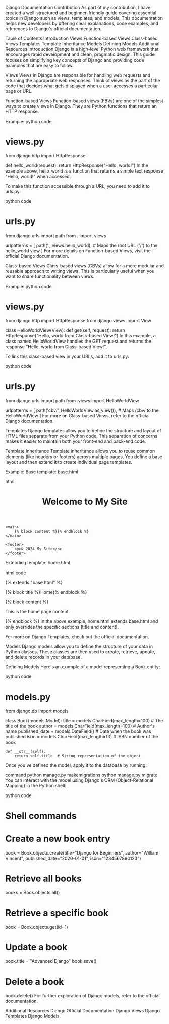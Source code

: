 Django Documentation Contribution
As part of my contribution, I have created a well-structured and beginner-friendly guide covering essential topics in Django such as views, templates, and models. This documentation helps new developers by offering clear explanations, code examples, and references to Django's official documentation.

Table of Contents
Introduction
Views
Function-based Views
Class-based Views
Templates
Template Inheritance
Models
Defining Models
Additional Resources
Introduction
Django is a high-level Python web framework that encourages rapid development and clean, pragmatic design. This guide focuses on simplifying key concepts of Django and providing code examples that are easy to follow.

Views
Views in Django are responsible for handling web requests and returning the appropriate web responses. Think of views as the part of the code that decides what gets displayed when a user accesses a particular page or URL.

Function-based Views
Function-based views (FBVs) are one of the simplest ways to create views in Django. They are Python functions that return an HTTP response.

Example:
python code
# views.py

from django.http import HttpResponse

def hello_world(request):
    return HttpResponse("Hello, world!")
In the example above, hello_world is a function that returns a simple text response "Hello, world!" when accessed.

To make this function accessible through a URL, you need to add it to urls.py:

python code
# urls.py

from django.urls import path
from . import views

urlpatterns = [
    path('', views.hello_world),  # Maps the root URL ('/') to the hello_world view
]
For more details on Function-based Views, visit the official Django documentation.

Class-based Views
Class-based views (CBVs) allow for a more modular and reusable approach to writing views. This is particularly useful when you want to share functionality between views.

Example:
python code
# views.py

from django.http import HttpResponse
from django.views import View

class HelloWorldView(View):
    def get(self, request):
        return HttpResponse("Hello, world from Class-based View!")
In this example, a class named HelloWorldView handles the GET request and returns the response "Hello, world from Class-based View!".

To link this class-based view in your URLs, add it to urls.py:

python code
# urls.py

from django.urls import path
from .views import HelloWorldView

urlpatterns = [
    path('cbv/', HelloWorldView.as_view()),  # Maps /cbv/ to the HelloWorldView
]
For more on Class-based Views, refer to the official Django documentation.

Templates
Django templates allow you to define the structure and layout of HTML files separate from your Python code. This separation of concerns makes it easier to maintain both your front-end and back-end code.

Template Inheritance
Template inheritance allows you to reuse common elements (like headers or footers) across multiple pages. You define a base layout and then extend it to create individual page templates.

Example:
Base template: base.html

html

<!-- base.html -->
<!DOCTYPE html>
<html>
<head>
    <title>{% block title %}My Site{% endblock %}</title>
</head>
<body>
    <header>
        <h1>Welcome to My Site</h1>
    </header>
    
    <main>
        {% block content %}{% endblock %}
    </main>
    
    <footer>
        <p>© 2024 My Site</p>
    </footer>
</body>
</html>
Extending template: home.html

html code
<!-- home.html -->
{% extends "base.html" %}

{% block title %}Home{% endblock %}

{% block content %}
    <p>This is the home page content.</p>
{% endblock %}
In the above example, home.html extends base.html and only overrides the specific sections (title and content).

For more on Django Templates, check out the official documentation.

Models
Django models allow you to define the structure of your data in Python classes. These classes are then used to create, retrieve, update, and delete records in your database.

Defining Models
Here's an example of a model representing a Book entity:

python code
# models.py

from django.db import models

class Book(models.Model):
    title = models.CharField(max_length=100)  # The title of the book
    author = models.CharField(max_length=100)  # Author's name
    published_date = models.DateField()  # Date when the book was published
    isbn = models.CharField(max_length=13)  # ISBN number of the book

    def __str__(self):
        return self.title  # String representation of the object
Once you’ve defined the model, apply it to the database by running:

 command
python manage.py makemigrations
python manage.py migrate
You can interact with the model using Django's ORM (Object-Relational Mapping) in the Python shell:

python code
# Shell commands

# Create a new book entry
book = Book.objects.create(title="Django for Beginners", author="William Vincent", published_date="2020-01-01", isbn="1234567890123")

# Retrieve all books
books = Book.objects.all()

# Retrieve a specific book
book = Book.objects.get(id=1)

# Update a book
book.title = "Advanced Django"
book.save()

# Delete a book
book.delete()
For further exploration of Django models, refer to the official documentation.

Additional Resources
Django Official Documentation
Django Views
Django Templates
Django Models